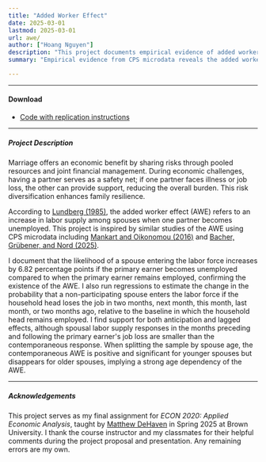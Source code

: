 ```yaml
---
title: "Added Worker Effect" 
date: 2025-03-01
lastmod: 2025-03-01
url: awe/
author: ["Hoang Nguyen"]
description: "This project documents empirical evidence of added worker effect (AWE) among US households using IPUMS Current Population Survey (CPS) microdata." 
summary: "Empirical evidence from CPS microdata reveals the added worker effect among US households: spousal labor supply rises when one partner becomes unemployed, especially among younger spouses." 

---
```


---

#### Download
+ [Code with replication instructions](https://github.com/nthoang84/added-worker-effect)

---

##### Project Description

Marriage offers an economic benefit by sharing risks through pooled resources and joint financial management. During economic challenges, having a partner serves as a safety net; if one partner faces illness or job loss, the other can provide support, reducing the overall burden. This risk diversification enhances family resilience. 

According to [Lundberg (1985)](https://www.jstor.org/stable/2535048), the added worker effect (AWE) refers to an increase in labor supply among spouses when one partner becomes unemployed. This project is inspired by similar studies of the AWE using CPS microdata including [Mankart and Oikonomou (2016)](https://doi.org/10.1093/restud/rdw055) and [Bacher, Grübener, and Nord (2025)](https://doi.org/10.1016/j.jmoneco.2024.103696).

I document that the likelihood of a spouse entering the labor force increases by 6.82 percentage points if the primary earner becomes unemployed compared to when the primary earner remains employed, confirming the existence of the AWE. I also run regressions to estimate the change in the probability that a non-participating spouse enters the labor force if the household head loses the job in two months, next month, this month, last month, or two months ago, relative to the baseline in which the household head remains employed. I find support for both anticipation and lagged effects, although spousal labor supply responses in the months preceding and following the primary earner's job loss are smaller than the contemporaneous response. When splitting the sample by spouse age, the contemporaneous AWE is positive and significant for younger spouses but disappears for older spouses, implying a strong age dependency of the AWE.


---


##### Acknowledgements

This project serves as my final assignment for *ECON 2020: Applied Economic Analysis*, taught by [Matthew DeHaven](https://matthewdehaven.com/) in Spring 2025 at Brown University. I thank the course instructor and my classmates for their helpful comments during the project proposal and presentation. Any remaining errors are my own.